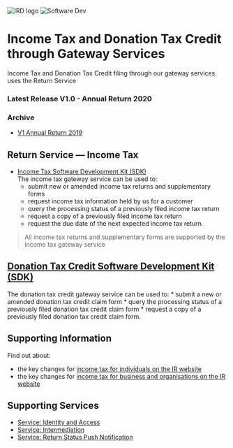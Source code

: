 ![IRD logo](../../../Images/IRlogo.gif)
![Software Dev](../../../Images/SoftwareDev.png)


# Income Tax and Donation Tax Credit through Gateway Services

Income Tax and Donation Tax Credit filing through our gateway services uses the Return Service

### Latest Release V1.0 - Annual Return 2020

### Archive 
* [V1 Annual Return 2019](../2019/)


## Return Service ― Income Tax	
* [Income Tax Software Development Kit (SDK)](IncomeTax.md)  
The income tax gateway service can be used to:
	*	submit new or amended income tax returns and supplementary forms
	*	request income tax information held by us for a customer
	*	query the processing status of a previously filed income tax return
	*	request a copy of a previously filed income tax return
	*	request the due date of the next expected income tax return.
	
> All income tax returns and supplementary forms are supported by the income tax gateway service


## [Donation Tax Credit Software Development Kit (SDK)](DonationTaxCredit.md)  
The donation tax credit gateway service can be used to:
	*	submit a new or amended donation tax credit claim form
	*	query the processing status of a previously filed donation tax credit claim form
	*	request a copy of a previously filed donation tax credit claim form.

## Supporting Information
Find out about:
*	the key changes for [income tax for individuals on the IR website](https://www.ird.govt.nz/income-tax/income-tax-for-individuals)
*	the key changes for [income tax for business and organisations on the IR website](https://www.ird.govt.nz/income-tax/income-tax-for-businesses-and-organisations)


## Supporting Services

* [Service: Identity and Access](https://github.com/InlandRevenue/Gateway_Services-Access/tree/master/Identity%20and%20Access) 
* [Service: Intermediation](https://github.com/InlandRevenue/Gateway_Services-Access/tree/master/Service%20-%20Intermediation)
* [Service: Return Status Push Notification](../Service%20-%20Push%20Notification)
